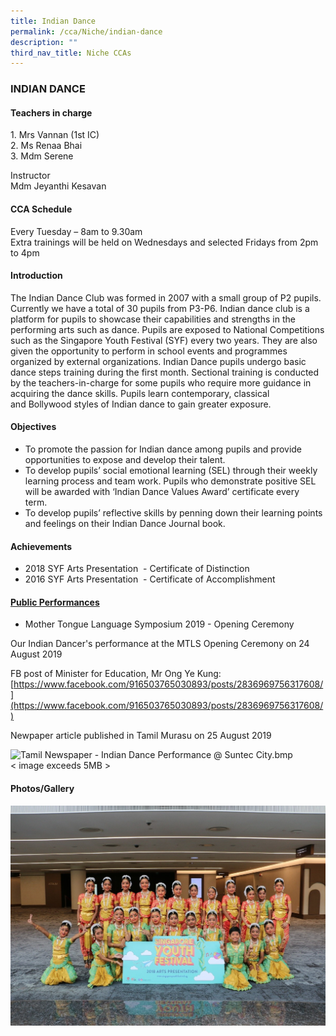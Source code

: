 ```yaml
---
title: Indian Dance
permalink: /cca/Niche/indian-dance
description: ""
third_nav_title: Niche CCAs
---
```

### INDIAN DANCE

#### Teachers in charge

1\.  Mrs Vannan (1st IC)  <br>
2\.  Ms Renaa Bhai   <br>
3\.  Mdm Serene

Instructor <br>
Mdm Jeyanthi Kesavan

#### CCA Schedule

Every Tuesday – 8am to 9.30am <br>
Extra trainings will be held on Wednesdays and selected Fridays from 2pm to 4pm 

#### Introduction

The Indian Dance Club was formed in 2007 with a small group of P2 pupils. Currently we have a total of 30 pupils from P3-P6. Indian dance club is a platform for pupils to showcase their capabilities and strengths in the performing arts such as dance. Pupils are exposed to National Competitions such as the Singapore Youth Festival (SYF) every two years. They are also given the opportunity to perform in school events and programmes organized by external organizations. Indian Dance pupils undergo basic dance steps training during the first month. Sectional training is conducted by the teachers-in-charge for some pupils who require more guidance in acquiring the dance skills. Pupils learn contemporary, classical and Bollywood styles of Indian dance to gain greater exposure. 

#### Objectives

*   To promote the passion for Indian dance among pupils and provide opportunities to expose and develop their talent. 
*   To develop pupils’ social emotional learning (SEL) through their weekly learning process and team work. Pupils who demonstrate positive SEL will be awarded with ‘Indian Dance Values Award’ certificate every term. 
*   To develop pupils’ reflective skills by penning down their learning points and feelings on their Indian Dance Journal book. 

#### Achievements

*   2018 SYF Arts Presentation  - Certificate of Distinction
*   2016 SYF Arts Presentation  - Certificate of Accomplishment

#### [Public Performances](/cca/Niche/indian-dance/public-performances)

*   Mother Tongue Language Symposium 2019 - Opening Ceremony 

Our Indian Dancer's performance at the MTLS Opening Ceremony on 24 August 2019

  

FB post of Minister for Education, Mr Ong Ye Kung: <br>
[https://www.facebook.com/916503765030893/posts/2836969756317608/](https://www.facebook.com/916503765030893/posts/2836969756317608/)  
  
Newpaper article published in Tamil Murasu on 25 August 2019  
  
![Tamil Newspaper - Indian Dance Performance @ Suntec City.bmp](https://bendemeerpri-moe-edu-sg-admin.cwp.sg/qql/slot/u939/Tamil%20Newspaper%20-%20Indian%20Dance%20Performance%20@%20Suntec%20City.bmp)  
< image exceeds 5MB >
  
  

#### Photos/Gallery

![](/images/1%20(23).jpg)